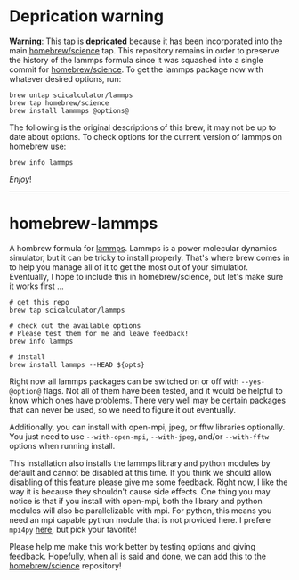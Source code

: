 # Deprication warning

**Warning**: This tap is **depricated** because it has been incorporated into
the main [homebrew/science][hbsci] tap. This repository remains in order to preserve
the history of the lammps formula since it was squashed into a single commit
for [homebrew/science][hbsci]. To get the lammps package now with whatever desired 
options, run:

```
brew untap scicalculator/lammps
brew tap homebrew/science
brew install lammmps @options@
```

The following is the original descriptions of this brew, it may not be up to
date about options. To check options for the current version of lammps on homebrew
use:

```
brew info lammps
```


*Enjoy*!

---

homebrew-lammps
===============

A hombrew formula for [lammps][lammps]. Lammps is a power molecular
dynamics simulator, but it can be tricky to install properly. That's
where brew comes in to help you manage all of it to get the most out of
your simulatior. Eventually, I hope to include this in homebrew/science,
but let's make sure it works first ...

```
# get this repo
brew tap scicalculator/lammps

# check out the available options
# Please test them for me and leave feedback!
brew info lammps

# install
brew install lammps --HEAD ${opts}
```

Right now all lammps packages can be switched on or off with
`--yes-@option@` flags. Not all of them have been tested, and it would
be helpful to know which ones have problems. There very well may be
certain packages that can never be used, so we need to figure it out
eventually.

Additionally, you can install with open-mpi, jpeg, or fftw libraries
optionally. You just need to use `--with-open-mpi`, `--with-jpeg`,
and/or `--with-fftw` options when running install.

This installation also installs the lammps library and python modules
by default and cannot be disabled at this time. If you think we should
allow disabling of this feature please give me some feedback. Right
now, I like the way it is because they shouldn't cause side effects.
One thing you may notice is that if you install with open-mpi, both the
library and python modules will also be parallelizable with mpi. For
python, this means you need an mpi capable python module that is not
provided here. I prefere `mpi4py` [here][mpipy], but pick your favorite!

Please help me make this work better by testing options and giving
feedback. Hopefully, when all is said and done, we can add this to the
[homebrew/science][hbsci] repository!

[lammps]: http://lammps.sandia.gov/
[hbsci]: http://github.com/homebrew/homebrew-science
[mpipy]: http://code.google.com/p/mpi4py
